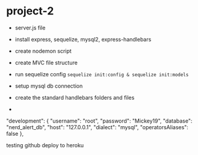 # project-2


* server.js file
* install express, sequelize, mysql2, express-handlebars
* create nodemon script

* create MVC file structure

* run sequelize config
`sequelize init:config & sequelize init:models`
* setup mysql db connection

* create the standard handlebars folders and files
* 


"development": {
    "username": "root",
    "password": "Mickey19",
    "database": "nerd_alert_db",
    "host": "127.0.0.1",
    "dialect": "mysql",
    "operatorsAliases": false
  },

  
testing github deploy to heroku